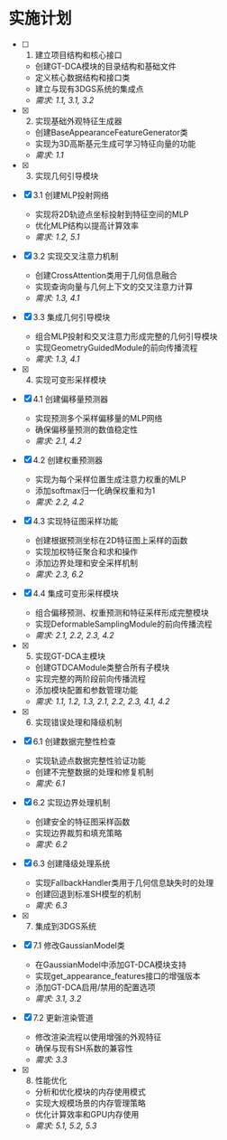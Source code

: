 # 实施计划

- [ ] 1. 建立项目结构和核心接口



  - 创建GT-DCA模块的目录结构和基础文件
  - 定义核心数据结构和接口类
  - 建立与现有3DGS系统的集成点
  - _需求: 1.1, 3.1, 3.2_

- [x] 2. 实现基础外观特征生成器






  - 创建BaseAppearanceFeatureGenerator类
  - 实现为3D高斯基元生成可学习特征向量的功能
  - _需求: 1.1_

- [x] 3. 实现几何引导模块





- [x] 3.1 创建MLP投射网络


  - 实现将2D轨迹点坐标投射到特征空间的MLP
  - 优化MLP结构以提高计算效率
  - _需求: 1.2, 5.1_

- [x] 3.2 实现交叉注意力机制


  - 创建CrossAttention类用于几何信息融合
  - 实现查询向量与几何上下文的交叉注意力计算
  - _需求: 1.3, 4.1_

- [x] 3.3 集成几何引导模块


  - 组合MLP投射和交叉注意力形成完整的几何引导模块
  - 实现GeometryGuidedModule的前向传播流程
  - _需求: 1.3, 4.1_

- [x] 4. 实现可变形采样模块






- [x] 4.1 创建偏移量预测器


  - 实现预测多个采样偏移量的MLP网络
  - 确保偏移量预测的数值稳定性
  - _需求: 2.1, 4.2_

- [x] 4.2 创建权重预测器


  - 实现为每个采样位置生成注意力权重的MLP
  - 添加softmax归一化确保权重和为1
  - _需求: 2.2, 4.2_

- [x] 4.3 实现特征图采样功能


  - 创建根据预测坐标在2D特征图上采样的函数
  - 实现加权特征聚合和求和操作
  - 添加边界处理和安全采样机制
  - _需求: 2.3, 6.2_

- [x] 4.4 集成可变形采样模块


  - 组合偏移预测、权重预测和特征采样形成完整模块
  - 实现DeformableSamplingModule的前向传播流程
  - _需求: 2.1, 2.2, 2.3, 4.2_

- [x] 5. 实现GT-DCA主模块





  - 创建GTDCAModule类整合所有子模块
  - 实现完整的两阶段前向传播流程
  - 添加模块配置和参数管理功能
  - _需求: 1.1, 1.2, 1.3, 2.1, 2.2, 2.3, 4.1, 4.2_

- [x] 6. 实现错误处理和降级机制





- [x] 6.1 创建数据完整性检查


  - 实现轨迹点数据完整性验证功能
  - 创建不完整数据的处理和修复机制
  - _需求: 6.1_

- [x] 6.2 实现边界处理机制


  - 创建安全的特征图采样函数
  - 实现边界裁剪和填充策略
  - _需求: 6.2_



- [x] 6.3 创建降级处理系统

  - 实现FallbackHandler类用于几何信息缺失时的处理
  - 创建回退到标准SH模型的机制
  - _需求: 6.3_

- [x] 7. 集成到3DGS系统




- [x] 7.1 修改GaussianModel类


  - 在GaussianModel中添加GT-DCA模块支持
  - 实现get_appearance_features接口的增强版本
  - 添加GT-DCA启用/禁用的配置选项
  - _需求: 3.1, 3.2_

- [x] 7.2 更新渲染管道


  - 修改渲染流程以使用增强的外观特征
  - 确保与现有SH系数的兼容性
  - _需求: 3.3_

- [x] 8. 性能优化




  - 分析和优化模块的内存使用模式
  - 实现大规模场景的内存管理策略    
  - 优化计算效率和GPU内存使用
  - _需求: 5.1, 5.2, 5.3_    